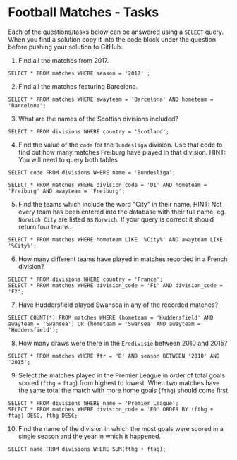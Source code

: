 # Football Matches - Tasks

Each of the questions/tasks below can be answered using a `SELECT` query. When you find a solution copy it into the code block under the question before pushing your solution to GitHub.

1) Find all the matches from 2017.

```
SELECT * FROM matches WHERE season = '2017' ;
```

2) Find all the matches featuring Barcelona.

```
SELECT * FROM matches WHERE awayteam = 'Barcelona' AND hometeam = 'Barcelona';
```

3) What are the names of the Scottish divisions included?
<!-- Scottish Premiership, Championship & League One -->

```
SELECT * FROM divisions WHERE country = 'Scotland';
```

4) Find the value of the `code` for the `Bundesliga` division. Use that code to find out how many matches Freiburg have played in that division. HINT: You will need to query both tables
<!-- code for Bundesliga = D1 -->

```
SELECT code FROM divisions WHERE name = 'Bundesliga';

SELECT * FROM matches WHERE division_code = 'D1' AND hometeam = 'Freiburg' AND awayteam = 'Freiburg';
```

5)  Find the teams which include the word "City" in their name. HINT: Not every team has been entered into the database with their full name, eg. `Norwich City` are listed as `Norwich`. If your query is correct it should return four teams.

```
SELECT * FROM matches WHERE hometeam LIKE '%City%' AND awayteam LIKE '%City%';
```

6) How many different teams have played in matches recorded in a French division?

```
SELECT * FROM divisions WHERE country = 'France';
SELECT * FROM matches WHERE division_code = 'F1' AND division_code = 'F2';
```

7) Have Huddersfield played Swansea in any of the recorded matches?
<!-- 12 matches -->

```
SELECT COUNT(*) FROM matches WHERE (hometeam = 'Huddersfield' AND awayteam = 'Swansea') OR (hometeam = 'Swansea' AND awayteam = 'Huddersfield');

```

8) How many draws were there in the `Eredivisie` between 2010 and 2015?

```
SELECT * FROM matches WHERE ftr = 'D' AND season BETWEEN '2010' AND '2015';
```

9) Select the matches played in the Premier League in order of total goals scored (`fthg` + `ftag`) from highest to lowest. When two matches have the same total the match with more home goals (`fthg`) should come first. 

```
SELECT * FROM divisions WHERE name = 'Premier League';
SELECT * FROM matches WHERE division_code = 'E0' ORDER BY (fthg + ftag) DESC, fthg DESC;
```

10) Find the name of the division in which the most goals were scored in a single season and the year in which it happened.

```
SELECT name FROM divisions WHERE SUM(fthg + ftag);
```
